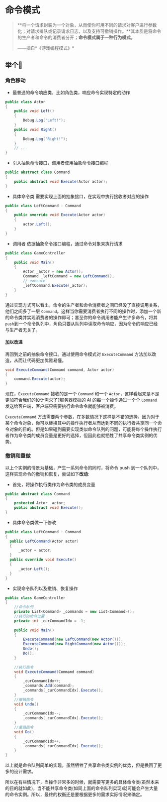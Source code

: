# 命令模式

> **将一个请求封装为一个对象，从而使你可用不同的请求对客户进行参数化；对请求排队或记录请求日志，以及支持可撤销操作。**其本质是将命令的生产者和命令的消费者分开；**命令模式属于一种行为模式。**
>
> ——摘自*《游戏编程模式》*

## 举个🌰

### 角色移动

- 最普通的命令响应类，比如角色类，响应命令实现特定的动作

```c#
public class Actor
{
    public void Left()
    {
        Debug.Log("Left!");
    }
    public void Right()
    {
        Debug.Log("Right!");
    }
    // ...
}
```

- 引入抽象命令接口，调用者使用抽象命令接口编程

```c#
public abstract class Command
{
    public abstract void Execute(Actor actor);
}
```

- 具体命令类 需要实现上面的抽象接口，在实现中执行接收者对应的操作

```c#
public class LeftCommand : Command
{
    public override void Execute(Actor actor)
    {
        actor.Left();
    }
}
```

- 调用者 依据抽象命令接口编程，通过命令对象来执行请求

```c#
public class GameController
{
    public void Main()
    {
        Actor _actor = new Actor();
        Command _leftCommand = new LeftCommand();
        // execute
        _leftCommand.Execute(_actor);
    }
}
```

通过实现方式可以看出，命令的生产者和命令消费者之间已经没了直接调用关系，他们之间多了一层 `Command`。这样当你需要消费者执行不同的操作时，添加一个新的命令类并实现消费者的操作即可；甚至你的命令调用者能产生许多命令，将其`push`到一个命令队列中，角色只要从队列中读取命令响应，因为命令的响应已经与生产者无关了。

#### 加以改进

再回到之前的抽象命令接口。通过使用命令模式对 `ExecuteCommand` 方法加以改造，从而让代码更加优雅易懂。

```c#
void ExecuteCommand(Command command, Actor actor)
{
    command.Execute(actor);
}
```

现在，`ExecuteCommand` 接收的是一个 `Command` 和一个 `Actor`，这样看起来是不是更加符合我们的设计需求了?服务器模拟的 AI 的每一个操作通过一个个 `Command` 发送给客户端，客户端只需要执行命令命令就能够被消费。

`ExecuteCommand` 方法需要两个参数，在多数情况下这样是不错的选择。因为对于某个命令对象，你可以替换其中的操作执行者从而达到不同的执行者共享同一个命令对象的目的。但是如果碰到需要实现类似命令队列的问题，可能将每个操作执行者作为命令类的成员变量是更好的选择，但因此也就牺牲了共享命令类实例的优势。

### 撤销和重做

以上个实例的情景为基础，产生一系列命令的同时，将命令 push 到一个队列中，这样实现命令的撤销和恢复，尝试如下**改动**:

- 首先，将操作执行类作为命令类的成员变量

```c#
public abstract class Command
{
    protected Actor _actor;
    public abstract void Execute();
}
```

- 具体命令类做一下修改

```c#
public class LeftCommand : Command
{
  public LeftCommand(Actor actor)
  {
      _actor = actor;
  }
  public override void Execute()
  {
      _actor.Left();
  }
}
```

- 实现命令队列以及撤销、恢复操作

```c#
public class GameController
{
    //命令队列
    private List<Command> _commands = new List<Command>();
    //执行的命令位置
    private int _curCommandIdx = -1;
    
    public void Main()
    {
        ExecuteCommand(new LeftCommand(new Actor()));
        ExecuteCommand(new RightCommand(new Actor()));
        Undo();
        Do();
    }
    
    //执行指令
    void ExecuteCommand(Command command)
    {
        _curCommandIdx++;
        _commands.Add(command);
        _commands[_curCommandIdx].Execute();
    }
    //撤销指令
    void Undo()
    {
        _curCommandIdx--;
        _commands[_curCommandIdx].Execute();
    }
    //重做指令
    void Do()
    {
        _curCommandIdx++;
        _commands[_curCommandIdx].Execute();
    }
}
```

以上就是命令队列简单的实现，虽然牺牲了共享命令类实例的优势，但是换回了更多的设计需求。

所以在有些情况下，当操作非常多的时候，就需要写更多的具体命令类(虽然本来的目的就如此)，当不能共享命令类(如同上面的命令队列实现)就可能会产生大量的命令实例。所以，最终的权衡还是要根据更多的需求实际情况来确定。